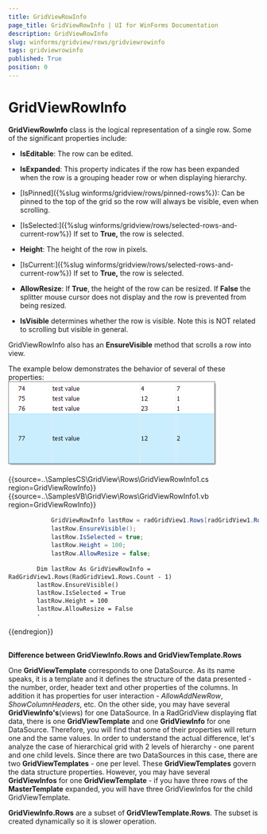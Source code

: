 ```yaml
---
title: GridViewRowInfo
page_title: GridViewRowInfo | UI for WinForms Documentation
description: GridViewRowInfo
slug: winforms/gridview/rows/gridviewrowinfo
tags: gridviewrowinfo
published: True
position: 0
---
```


# GridViewRowInfo



__GridViewRowInfo__ class is the logical representation of a single row. Some of the significant properties include:

* __IsEditable__: The row can be edited.

* __IsExpanded__: This property indicates if the row has been expanded when the row is a grouping header row or when displaying hierarchy.

* [IsPinned]({%slug winforms/gridview/rows/pinned-rows%}): Can be pinned to the top of the grid so the row will always be visible, even when scrolling.

* [IsSelected:]({%slug winforms/gridview/rows/selected-rows-and-current-row%}) If set to __True,__ the row is selected.

* __Height__: The height of the row in pixels.

* [IsCurrent:]({%slug winforms/gridview/rows/selected-rows-and-current-row%}) If set to __True,__ the row is selected.

* __AllowResize__: If __True__, the height of the row can be resized. If __False__ the splitter mouse cursor does not display and the row is prevented from being resized.
          

* __IsVisible__ determines whether the row is visible. Note this is NOT related to scrolling but visible in general.

GridViewRowInfo also has an __EnsureVisible__ method that scrolls a row into view.
      

The example below demonstrates the behavior of several of these properties:<br>![gridview-rows-gridviewrowinfo 001](images/gridview-rows-gridviewrowinfo001.png)

{{source=..\SamplesCS\GridView\Rows\GridViewRowInfo1.cs region=GridViewRowInfo}} 
{{source=..\SamplesVB\GridView\Rows\GridViewRowInfo1.vb region=GridViewRowInfo}} 

````C#
            GridViewRowInfo lastRow = radGridView1.Rows[radGridView1.Rows.Count - 1];
            lastRow.EnsureVisible();
            lastRow.IsSelected = true;
            lastRow.Height = 100;
            lastRow.AllowResize = false;
````
````VB.NET
        Dim lastRow As GridViewRowInfo = RadGridView1.Rows(RadGridView1.Rows.Count - 1)
        lastRow.EnsureVisible()
        lastRow.IsSelected = True
        lastRow.Height = 100
        lastRow.AllowResize = False
        '
````

{{endregion}} 

## 

__Difference between GridViewInfo.Rows and GridViewTemplate.Rows__

One __GridViewTemplate__ corresponds to one DataSource. As its name speaks, it is a template and it defines the structure of the data presented - the number, order, header text and other properties of the columns. In addition it has properties for user interaction - *AllowAddNewRow*, *ShowColumnHeaders*, etc. On the other side, you may have several __GridViewInfo's__(views) for one DataSource. In a RadGridView displaying flat data, there is one __GridViewTemplate__ and one __GridViewInfo__ for one DataSource. Therefore, you will find that some of their properties will return one and the same values. In order to understand the actual difference, let's analyze the case of hierarchical grid with 2 levels of hierarchy - one parent and one child levels. Since there are two DataSources in this case, there are two __GridViewTemplates__ - one per level. These __GridViewTemplates__ govern the data structure properties. However, you may have several __GridViewInfos__ for one __GridViewTemplate__ - if you have three rows of the __MasterTemplate__ expanded, you will have three GridViewInfos for the child GridViewTemplate.
        
__GridViewInfo.Rows__ are a subset of __GridVIewTemplate.Rows__. The subset is created dynamically so it is slower operation.
        
